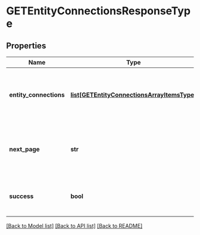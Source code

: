 # GETEntityConnectionsResponseType

## Properties
Name | Type | Description | Notes
------------ | ------------- | ------------- | -------------
**entity_connections** | [**list[GETEntityConnectionsArrayItemsType]**](GETEntityConnectionsArrayItemsType.md) | Container for one or more connections that are related to the entity.  | [optional] 
**next_page** | **str** | URL to retrieve the next page of the response if it exists; otherwise absent.  | [optional] 
**success** | **bool** | Returns &#x60;true&#x60; if the request was processed successfully.  | [optional] 

[[Back to Model list]](../README.md#documentation-for-models) [[Back to API list]](../README.md#documentation-for-api-endpoints) [[Back to README]](../README.md)

